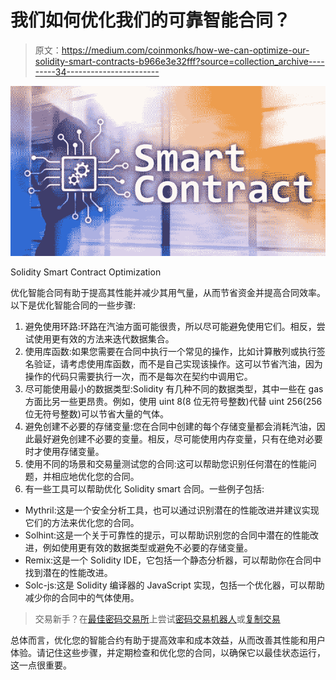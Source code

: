 # 我们如何优化我们的可靠智能合同？

> 原文：<https://medium.com/coinmonks/how-we-can-optimize-our-solidity-smart-contracts-b966e3e32fff?source=collection_archive---------34----------------------->

![](img/6d8e5a2967d7d537baa58c9f7f5d97d1.png)

Solidity Smart Contract Optimization

优化智能合同有助于提高其性能并减少其用气量，从而节省资金并提高合同效率。以下是优化智能合同的一些步骤:

1.  避免使用环路:环路在汽油方面可能很贵，所以尽可能避免使用它们。相反，尝试使用更有效的方法来迭代数据集合。
2.  使用库函数:如果您需要在合同中执行一个常见的操作，比如计算散列或执行签名验证，请考虑使用库函数，而不是自己实现该操作。这可以节省汽油，因为操作的代码只需要执行一次，而不是每次在契约中调用它。
3.  尽可能使用最小的数据类型:Solidity 有几种不同的数据类型，其中一些在 gas 方面比另一些更昂贵。例如，使用 uint 8(8 位无符号整数)代替 uint 256(256 位无符号整数)可以节省大量的气体。
4.  避免创建不必要的存储变量:您在合同中创建的每个存储变量都会消耗汽油，因此最好避免创建不必要的变量。相反，尽可能使用内存变量，只有在绝对必要时才使用存储变量。
5.  使用不同的场景和交易量测试您的合同:这可以帮助您识别任何潜在的性能问题，并相应地优化您的合同。
6.  有一些工具可以帮助优化 Solidity smart 合同。一些例子包括:

*   Mythril:这是一个安全分析工具，也可以通过识别潜在的性能改进并建议实现它们的方法来优化您的合同。
*   Solhint:这是一个关于可靠性的提示，可以帮助识别您的合同中潜在的性能改进，例如使用更有效的数据类型或避免不必要的存储变量。
*   Remix:这是一个 Solidity IDE，它包括一个静态分析器，可以帮助你在合同中找到潜在的性能改进。
*   Solc-js:这是 Solidity 编译器的 JavaScript 实现，包括一个优化器，可以帮助减少你的合同中的气体使用。

> 交易新手？在[最佳密码交易所](/coinmonks/crypto-exchange-dd2f9d6f3769)上尝试[密码交易机器人](/coinmonks/crypto-trading-bot-c2ffce8acb2a)或[复制交易](/coinmonks/top-10-crypto-copy-trading-platforms-for-beginners-d0c37c7d698c)

总体而言，优化您的智能合约有助于提高效率和成本效益，从而改善其性能和用户体验。请记住这些步骤，并定期检查和优化您的合同，以确保它以最佳状态运行，这一点很重要。